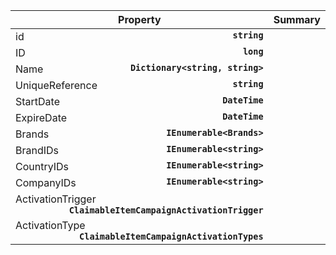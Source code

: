 
| Property | Summary |
|----------|---------|
| id <strong style='float: right;'>``string``</strong> |  |
| ID <strong style='float: right;'>``long``</strong> |  |
| Name <strong style='float: right;'>``Dictionary<string, string>``</strong> |  |
| UniqueReference <strong style='float: right;'>``string``</strong> |  |
| StartDate <strong style='float: right;'>``DateTime``</strong> |  |
| ExpireDate <strong style='float: right;'>``DateTime``</strong> |  |
| Brands <strong style='float: right;'>``IEnumerable<Brands>``</strong> |  |
| BrandIDs <strong style='float: right;'>``IEnumerable<string>``</strong> |  |
| CountryIDs <strong style='float: right;'>``IEnumerable<string>``</strong> |  |
| CompanyIDs <strong style='float: right;'>``IEnumerable<string>``</strong> |  |
| ActivationTrigger <strong style='float: right;'>``ClaimableItemCampaignActivationTrigger``</strong> |  |
| ActivationType <strong style='float: right;'>``ClaimableItemCampaignActivationTypes``</strong> |  |

